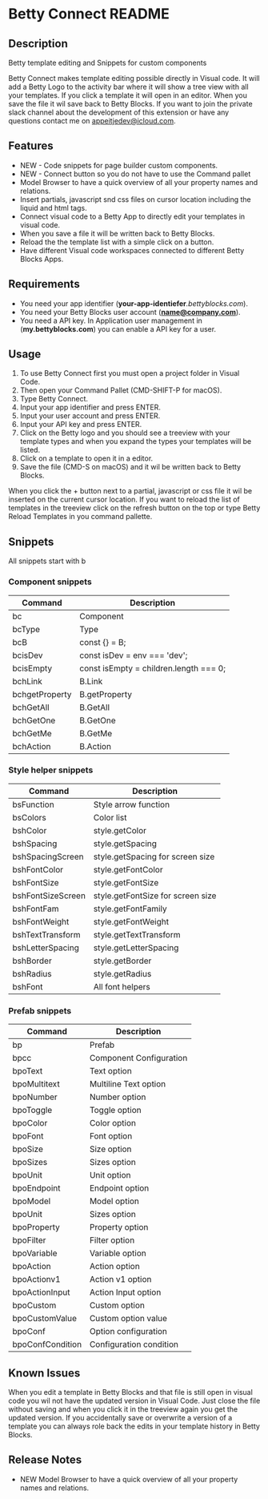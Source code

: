 # Betty Connect README

## Description

Betty template editing and Snippets for custom components

Betty Connect makes template editing possible directly in Visual code. It will add a Betty Logo to the activity bar where it will show a tree view with all your templates. If you click a template it will open in an editor. When you save the file it wil save back to Betty Blocks. If you want to join the private slack channel about the development of this extension or have any questions contact me on appeitjedev@icloud.com.

## Features

- NEW - Code snippets for page builder custom components.
- NEW - Connect button so you do not have to use the Command pallet
- Model Browser to have a quick overview of all your property names and relations.
- Insert partials, javascript snd css files on cursor location including the liquid and html tags.
- Connect visual code to a Betty App to directly edit your templates in visual code.
- When you save a file it will be written back to Betty Blocks.
- Reload the the template list with a simple click on a button.
- Have different Visual code workspaces connected to different Betty Blocks Apps.

## Requirements

- You need your app identifier (**your-app-identiefer**_.bettyblocks.com_).
- You need your Betty Blocks user account (**name@company.com**).
- You need a API key. In Application user management in (**my.bettyblocks.com**) you can enable a API key for a user.

## Usage

1. To use Betty Connect first you must open a project folder in Visual Code.
2. Then open your Command Pallet (CMD-SHIFT-P for macOS).
3. Type Betty Connect.
4. Input your app identifier and press ENTER.
5. Input your user account and press ENTER.
6. Input your API key and press ENTER.
7. Click on the Betty logo and you should see a treeview with your template types and when you expand the types your templates will be listed.
8. Click on a template to open it in a editor.
9. Save the file (CMD-S on macOS) and it wil be written back to Betty Blocks.

When you click the + button next to a partial, javascript or css file it wil be inserted on the current cursor location.
If you want to reload the list of templates in the treeview click on the refresh button on the top or type Betty Reload Templates in you command pallette.

## Snippets

All snippets start with b

### Component snippets

| Command        | Description                            |
| -------------- | -------------------------------------- |
| bc             | Component                              |
| bcType         | Type                                   |
| bcB            | const {} = B;                          |
| bcisDev        | const isDev = env === 'dev';           |
| bcisEmpty      | const isEmpty = children.length === 0; |
| bchLink        | B.Link                                 |
| bchgetProperty | B.getProperty                          |
| bchGetAll      | B.GetAll                               |
| bchGetOne      | B.GetOne                               |
| bchGetMe       | B.GetMe                                |
| bchAction      | B.Action                               |

### Style helper snippets

| Command           | Description                       |
| ----------------- | --------------------------------- |
| bsFunction        | Style arrow function              |
| bsColors          | Color list                        |
| bshColor          | style.getColor                    |
| bshSpacing        | style.getSpacing                  |
| bshSpacingScreen  | style.getSpacing for screen size  |
| bshFontColor      | style.getFontColor                |
| bshFontSize       | style.getFontSize                 |
| bshFontSizeScreen | style.getFontSize for screen size |
| bshFontFam        | style.getFontFamily               |
| bshFontWeight     | style.getFontWeight               |
| bshTextTransform  | style.getTextTransform            |
| bshLetterSpacing  | style.getLetterSpacing            |
| bshBorder         | style.getBorder                   |
| bshRadius         | style.getRadius                   |
| bshFont           | All font helpers                  |

### Prefab snippets

| Command          | Description             |
| ---------------- | ----------------------- |
| bp               | Prefab                  |
| bpcc             | Component Configuration |
| bpoText          | Text option             |
| bpoMultitext     | Multiline Text option   |
| bpoNumber        | Number option           |
| bpoToggle        | Toggle option           |
| bpoColor         | Color option            |
| bpoFont          | Font option             |
| bpoSize          | Size option             |
| bpoSizes         | Sizes option            |
| bpoUnit          | Unit option             |
| bpoEndpoint      | Endpoint option         |
| bpoModel         | Model option            |
| bpoUnit          | Sizes option            |
| bpoProperty      | Property option         |
| bpoFilter        | Filter option           |
| bpoVariable      | Variable option         |
| bpoAction        | Action option           |
| bpoActionv1      | Action v1 option        |
| bpoActionInput   | Action Input option     |
| bpoCustom        | Custom option           |
| bpoCustomValue   | Custom option value     |
| bpoConf          | Option configuration    |
| bpoConfCondition | Configuration condition |

## Known Issues

When you edit a template in Betty Blocks and that file is still open in visual code you wil not have the updated version in Visual Code. Just close the file without saving and when you click it in the treeview again you get the updated version.
If you accidentally save or overwrite a version of a template you can always role back the edits in your template history in Betty Blocks.

## Release Notes

- NEW Model Browser to have a quick overview of all your property names and relations.

